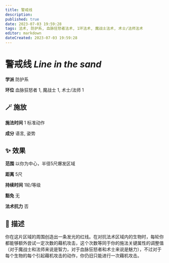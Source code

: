 ```yaml
---
title: 警戒线
description: 
published: true
date: 2023-07-03 19:59:28
tags: 法术, 防护系, 血脉狂怒者法术, 1环法术, 魔战士法术, 术士/法师法术
editor: markdown
dateCreated: 2023-07-03 19:59:28
---
```


# **警戒线** *Line in the sand*

**学派** 防护系 

**环位** 血脉狂怒者 1, 魔战士 1, 术士/法师 1

## 🪄 施放

**施法时间** 1 标准动作

**成分** 语言, 姿势

## ✨ 效果  

**范围** 以你为中心，半径5尺爆发区域

**距离** 5尺  

**持续时间** 1轮/等级 

**豁免** 无

**法术抗力** 否

## 📖 描述

你在这片区域的周围创造出一条发光的红线。在对抗法术区域内的生物时，每轮你都能够额外尝试一定次数的藉机攻击，这个次数等同于你的施法关键属性的调整值（对于魔战士和法师来说是智力，对于血脉狂怒者和术士来说是魅力），不过对于每个生物的每个引起藉机攻击的动作，你仍旧只能进行一次藉机攻击。
    